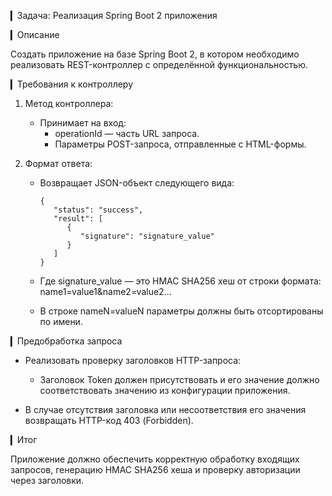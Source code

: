 ▎Задача: Реализация Spring Boot 2 приложения

▎Описание

Создать приложение на базе Spring Boot 2, в котором необходимо реализовать REST-контроллер с определённой функциональностью.

▎Требования к контроллеру

1. Метод контроллера:
    - Принимает на вход:
        - operationId — часть URL запроса.
        - Параметры POST-запроса, отправленные с HTML-формы.

2. Формат ответа:
    - Возвращает JSON-объект следующего вида:
      ```
      {
         "status": "success",
         "result": [
            {
               "signature": "signature_value"
            }
         ]
      }

    - Где signature_value — это HMAC SHA256 хеш от строки формата:
      name1=value1&name2=value2...

    - В строке nameN=valueN параметры должны быть отсортированы по имени.

▎Предобработка запроса

- Реализовать проверку заголовков HTTP-запроса:
    - Заголовок Token должен присутствовать и его значение должно соответствовать значению из конфигурации приложения.

- В случае отсутствия заголовка или несоответствия его значения возвращать HTTP-код 403 (Forbidden).

▎Итог

Приложение должно обеспечить корректную обработку входящих запросов, генерацию HMAC SHA256 хеша и проверку авторизации через заголовки.
